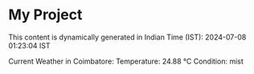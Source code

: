 # My Project

This content is dynamically generated in Indian Time (IST): 2024-07-08 01:23:04 IST


Current Weather in Coimbatore:
Temperature: 24.88 °C
Condition: mist
